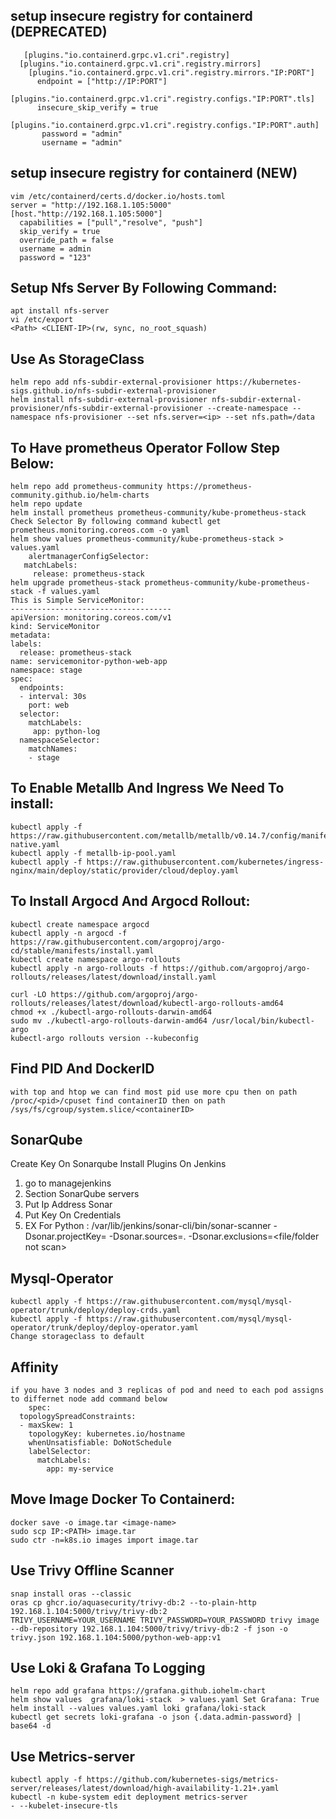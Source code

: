 ## setup insecure registry for containerd (DEPRECATED)
       [plugins."io.containerd.grpc.v1.cri".registry]
      [plugins."io.containerd.grpc.v1.cri".registry.mirrors]
        [plugins."io.containerd.grpc.v1.cri".registry.mirrors."IP:PORT"]
          endpoint = ["http://IP:PORT"]
        [plugins."io.containerd.grpc.v1.cri".registry.configs."IP:PORT".tls]
          insecure_skip_verify = true
        [plugins."io.containerd.grpc.v1.cri".registry.configs."IP:PORT".auth]
           password = "admin"
           username = "admin"
## setup insecure registry for containerd (NEW)
    vim /etc/containerd/certs.d/docker.io/hosts.toml
    server = "http://192.168.1.105:5000"
    [host."http://192.168.1.105:5000"]
      capabilities = ["pull","resolve", "push"]
      skip_verify = true
      override_path = false
      username = admin
      password = "123"
## Setup Nfs Server By Following Command:
    apt install nfs-server
    vi /etc/export
    <Path> <CLIENT-IP>(rw, sync, no_root_squash)
## Use As StorageClass 
    helm repo add nfs-subdir-external-provisioner https://kubernetes-sigs.github.io/nfs-subdir-external-provisioner
    helm install nfs-subdir-external-provisioner nfs-subdir-external-provisioner/nfs-subdir-external-provisioner --create-namespace --namespace nfs-provisioner --set nfs.server=<ip> --set nfs.path=/data
## To Have prometheus Operator Follow Step Below:
    helm repo add prometheus-community https://prometheus-community.github.io/helm-charts
    helm repo update
    helm install prometheus prometheus-community/kube-prometheus-stack
    Check Selector By following command kubectl get prometheus.monitoring.coreos.com -o yaml 
    helm show values prometheus-community/kube-prometheus-stack > values.yaml
        alertmanagerConfigSelector:
       matchLabels:
         release: prometheus-stack
    helm upgrade prometheus-stack prometheus-community/kube-prometheus-stack -f values.yaml
    This is Simple ServiceMonitor:
    ------------------------------------
    apiVersion: monitoring.coreos.com/v1
    kind: ServiceMonitor
    metadata:
    labels:
      release: prometheus-stack
    name: servicemonitor-python-web-app
    namespace: stage
    spec:
      endpoints:
      - interval: 30s
        port: web
      selector:
        matchLabels:
         app: python-log
      namespaceSelector:
        matchNames:
        - stage

## To Enable Metallb And Ingress We Need To install:
    kubectl apply -f https://raw.githubusercontent.com/metallb/metallb/v0.14.7/config/manifests/metallb-native.yaml
    kubectl apply -f metallb-ip-pool.yaml
    kubectl apply -f https://raw.githubusercontent.com/kubernetes/ingress-nginx/main/deploy/static/provider/cloud/deploy.yaml
    
## To Install Argocd And Argocd Rollout:
    kubectl create namespace argocd
    kubectl apply -n argocd -f https://raw.githubusercontent.com/argoproj/argo-cd/stable/manifests/install.yaml
    kubectl create namespace argo-rollouts
    kubectl apply -n argo-rollouts -f https://github.com/argoproj/argo-rollouts/releases/latest/download/install.yaml

    curl -LO https://github.com/argoproj/argo-rollouts/releases/latest/download/kubectl-argo-rollouts-amd64
    chmod +x ./kubectl-argo-rollouts-darwin-amd64
    sudo mv ./kubectl-argo-rollouts-darwin-amd64 /usr/local/bin/kubectl-argo 
    kubectl-argo rollouts version --kubeconfig 
## Find PID And DockerID
    with top and htop we can find most pid use more cpu then on path /proc/<pid>/cpuset find containerID then on path /sys/fs/cgroup/system.slice/<containerID>
## SonarQube
   Create Key On Sonarqube
   Install Plugins On Jenkins
   1) go to managejenkins
   2) Section SonarQube servers
   3) Put Ip Address Sonar
   4) Put Key On Credentials
   5) EX For Python : /var/lib/jenkins/sonar-cli/bin/sonar-scanner -Dsonar.projectKey=<Project-Name> -Dsonar.sources=.  -Dsonar.exclusions=<file/folder not scan>
## Mysql-Operator
    kubectl apply -f https://raw.githubusercontent.com/mysql/mysql-operator/trunk/deploy/deploy-crds.yaml
    kubectl apply -f https://raw.githubusercontent.com/mysql/mysql-operator/trunk/deploy/deploy-operator.yaml
    Change storageclass to default
## Affinity 
    if you have 3 nodes and 3 replicas of pod and need to each pod assigns to differnet node add command below
        spec:
      topologySpreadConstraints:
      - maxSkew: 1
        topologyKey: kubernetes.io/hostname
        whenUnsatisfiable: DoNotSchedule
        labelSelector:
          matchLabels:
            app: my-service
## Move Image Docker To Containerd:
    docker save -o image.tar <image-name>
    sudo scp IP:<PATH> image.tar
    sudo ctr -n=k8s.io images import image.tar
## Use Trivy Offline Scanner
    snap install oras --classic
    oras cp ghcr.io/aquasecurity/trivy-db:2 --to-plain-http 192.168.1.104:5000/trivy/trivy-db:2
    TRIVY_USERNAME=YOUR_USERNAME TRIVY_PASSWORD=YOUR_PASSWORD trivy image --db-repository 192.168.1.104:5000/trivy/trivy-db:2 -f json -o trivy.json 192.168.1.104:5000/python-web-app:v1 
## Use Loki & Grafana To Logging 
    helm repo add grafana https://grafana.github.iohelm-chart
    helm show values  grafana/loki-stack  > values.yaml Set Grafana: True
    helm install --values values.yaml loki grafana/loki-stack
    kubectl get secrets loki-grafana -o json {.data.admin-password} | base64 -d
    
## Use Metrics-server 
    kubectl apply -f https://github.com/kubernetes-sigs/metrics-server/releases/latest/download/high-availability-1.21+.yaml
    kubectl -n kube-system edit deployment metrics-server
    - --kubelet-insecure-tls
